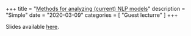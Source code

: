 +++
title = "[Methods for analyzing (current) NLP models](https://github.com/amarasovic/presentations/blob/master/guest_lecture_uw_cse517_march_2020.pdf)"
description = "Simple"
date = "2020-03-09"
categories = [ "Guest lecturre" ]
+++

Slides available [here](https://github.com/amarasovic/presentations/blob/master/guest_lecture_uw_cse517_march_2020.pdf).
